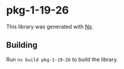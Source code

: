 # pkg-1-19-26

This library was generated with [Nx](https://nx.dev).

## Building

Run `nx build pkg-1-19-26` to build the library.
